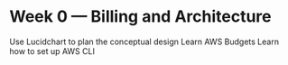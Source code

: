 # Week 0 — Billing and Architecture
Use Lucidchart to plan the conceptual design
Learn AWS Budgets
Learn how to set up AWS CLI
